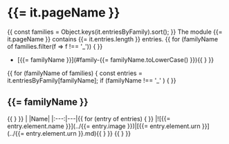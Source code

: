 # {{= it.pageName }}
{{ const families = Object.keys(it.entriesByFamily).sort(); }}
The module {{= it.pageName }} contains {{= it.entries.length }} entries.
{{ for (familyName of families.filter(f => f !== '_')) { }}
- [{{= familyName }}](#family-{{= familyName.toLowerCase() }}){{ } }}

{{
for (familyName of families) {
const entries = it.entriesByFamily[familyName];
if (familyName !== '_' )  {
}}
<span id="family-{{= familyName.toLowerCase() }}"></span>
## {{= familyName }}
{{ } }}
| |Name|
|:---:|---|{{ for (entry of entries) { }}
|![{{= entry.element.name }}](../{{= entry.image }})|[{{= entry.element.urn }}](../{{= entry.element.urn }}.md){{ } }}
{{ } }}
